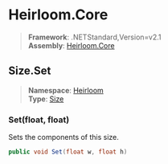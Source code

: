 # Heirloom.Core

> **Framework**: .NETStandard,Version=v2.1  
> **Assembly**: [Heirloom.Core][0]  

## Size.Set

> **Namespace**: [Heirloom][0]  
> **Type**: [Size][1]  

### Set(float, float)

Sets the components of this size.

```cs
public void Set(float w, float h)
```

[0]: ../../../Heirloom.Core.md
[1]: ../Size.md
